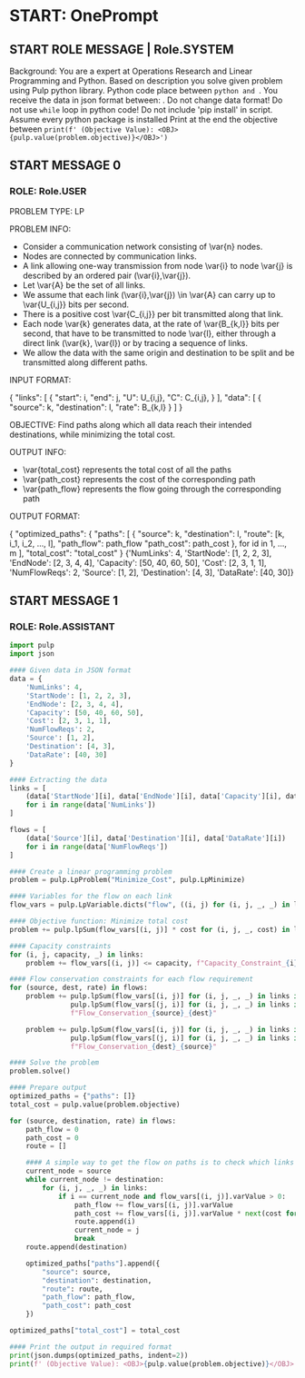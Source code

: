 # START: OnePrompt 
## START ROLE MESSAGE | Role.SYSTEM 
Background: You are a expert at Operations Research and Linear Programming and Python. Based on description you solve given problem using Pulp python library. Python code place between ```python and ```. You receive the data in json format between: <DATA></DATA>. Do not change data format! Do not use `while` loop in python code! Do not include 'pip install' in script. Assume every python package is installed Print at the end the objective between <OBJ></OBJ> `print(f' (Objective Value): <OBJ>{pulp.value(problem.objective)}</OBJ>')`  
## START MESSAGE 0 
### ROLE: Role.USER
<DESCRIPTION>
PROBLEM TYPE: LP

PROBLEM INFO:

- Consider a communication network consisting of \var{n} nodes.
- Nodes are con­nected by communication links.
- A link allowing one-way transmission from node \var{i} to node \var{j} is described by an ordered pair (\var{i},\var{j}). 
- Let \var{A} be the set of all links. 
- We assume that each link (\var{i},\var{j}) \in \var{A} can carry up to \var{U_{i,j}} bits per second. 
- There is a positive cost \var{C_{i,j}} per bit transmitted along that link. 
- Each node \var{k} generates data, at the rate of \var{B_{k,l}} bits per second, that have to be transmitted to node \var{l}, either through a direct link (\var{k}, \var{l}) or by tracing a sequence of links. 
- We allow the data with the same origin and destination to be split and be transmitted along different paths.

INPUT FORMAT:

{
    "links": [
       {
        "start": i,
        "end": j,
        "U": U_{i,j},
        "C": C_{i,j},
       }
    ],
    "data": [
        {
            "source": k,
            "destination": l,
            "rate": B_{k,l}
        }
    ]
}


OBJECTIVE: Find paths along which all data reach their intended destinations, while minimizing the total cost. 



OUTPUT INFO:
- \var{total_cost} represents the total cost of all the paths
- \var{path_cost} represents the cost of the corresponding path
- \var{path_flow} represents the flow going through the corresponding path

OUTPUT FORMAT:

{
    "optimized_paths": {
        "paths": [
            {
                "source": k,
                "destination": l,
                "route": [k, i_1, i_2, ..., l],
                "path_flow": path_flow
                "path_cost": path_cost
            },
            for id in 1, ..., m 
        ],
    "total_cost": "total_cost"
}
</DESCRIPTION>
<DATA>
{'NumLinks': 4, 'StartNode': [1, 2, 2, 3], 'EndNode': [2, 3, 4, 4], 'Capacity': [50, 40, 60, 50], 'Cost': [2, 3, 1, 1], 'NumFlowReqs': 2, 'Source': [1, 2], 'Destination': [4, 3], 'DataRate': [40, 30]}</DATA>


## START MESSAGE 1 
### ROLE: Role.ASSISTANT
```python
import pulp
import json

#### Given data in JSON format
data = {
    'NumLinks': 4,
    'StartNode': [1, 2, 2, 3],
    'EndNode': [2, 3, 4, 4],
    'Capacity': [50, 40, 60, 50],
    'Cost': [2, 3, 1, 1],
    'NumFlowReqs': 2,
    'Source': [1, 2],
    'Destination': [4, 3],
    'DataRate': [40, 30]
}

#### Extracting the data
links = [
    (data['StartNode'][i], data['EndNode'][i], data['Capacity'][i], data['Cost'][i])
    for i in range(data['NumLinks'])
]

flows = [
    (data['Source'][i], data['Destination'][i], data['DataRate'][i])
    for i in range(data['NumFlowReqs'])
]

#### Create a linear programming problem
problem = pulp.LpProblem("Minimize_Cost", pulp.LpMinimize)

#### Variables for the flow on each link
flow_vars = pulp.LpVariable.dicts("flow", ((i, j) for (i, j, _, _) in links), 0)

#### Objective function: Minimize total cost
problem += pulp.lpSum(flow_vars[(i, j)] * cost for (i, j, _, cost) in links), "Total_Cost"

#### Capacity constraints
for (i, j, capacity, _) in links:
    problem += flow_vars[(i, j)] <= capacity, f"Capacity_Constraint_{i}_{j}"

#### Flow conservation constraints for each flow requirement
for (source, dest, rate) in flows:
    problem += pulp.lpSum(flow_vars[(i, j)] for (i, j, _, _) in links if i == source) - \
               pulp.lpSum(flow_vars[(j, i)] for (i, j, _, _) in links if j == source) == rate, \
               f"Flow_Conservation_{source}_{dest}"

    problem += pulp.lpSum(flow_vars[(i, j)] for (i, j, _, _) in links if j == dest) - \
               pulp.lpSum(flow_vars[(j, i)] for (i, j, _, _) in links if j == dest) == -rate, \
               f"Flow_Conservation_{dest}_{source}"

#### Solve the problem
problem.solve()

#### Prepare output
optimized_paths = {"paths": []}
total_cost = pulp.value(problem.objective)

for (source, destination, rate) in flows:
    path_flow = 0
    path_cost = 0
    route = []

    #### A simple way to get the flow on paths is to check which links are used
    current_node = source
    while current_node != destination:
        for (i, j, _, _) in links:
            if i == current_node and flow_vars[(i, j)].varValue > 0:
                path_flow += flow_vars[(i, j)].varValue
                path_cost += flow_vars[(i, j)].varValue * next(cost for (u, v, _, cost) in links if u == i and v == j)
                route.append(i)
                current_node = j
                break
    route.append(destination)

    optimized_paths["paths"].append({
        "source": source,
        "destination": destination,
        "route": route,
        "path_flow": path_flow,
        "path_cost": path_cost
    })

optimized_paths["total_cost"] = total_cost

#### Print the output in required format
print(json.dumps(optimized_paths, indent=2))
print(f' (Objective Value): <OBJ>{pulp.value(problem.objective)}</OBJ>')
```


